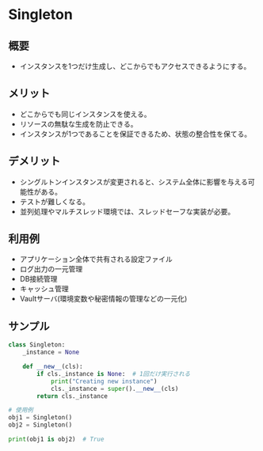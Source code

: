 # Singleton

## 概要
* インスタンスを1つだけ生成し、どこからでもアクセスできるようにする。

## メリット
- どこからでも同じインスタンスを使える。
- リソースの無駄な生成を防止できる。
- インスタンスが1つであることを保証できるため、状態の整合性を保てる。

## デメリット
- シングルトンインスタンスが変更されると、システム全体に影響を与える可能性がある。
- テストが難しくなる。
- 並列処理やマルチスレッド環境では、スレッドセーフな実装が必要。

## 利用例
- アプリケーション全体で共有される設定ファイル
- ログ出力の一元管理
- DB接続管理
- キャッシュ管理
- Vaultサーバ(環境変数や秘密情報の管理などの一元化)

## サンプル
```python
class Singleton:
    _instance = None

    def __new__(cls):
        if cls._instance is None:  # 1回だけ実行される
            print("Creating new instance")
            cls._instance = super().__new__(cls)
        return cls._instance

# 使用例
obj1 = Singleton()
obj2 = Singleton()

print(obj1 is obj2)  # True
```
